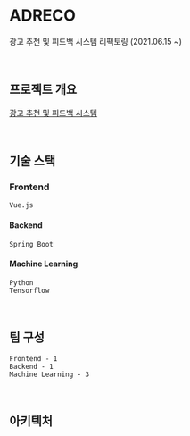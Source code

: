 # ADRECO
광고 추천 및 피드백 시스템 리팩토링  (2021.06.15 ~) 

<br>

## 프로젝트 개요
[광고 추천 및 피드백 시스템](https://github.com/heung27/AD_RnP/blob/main/%EA%B4%91%EA%B3%A0%20%EC%B6%94%EC%B2%9C%20%EB%B0%8F%20%ED%94%BC%EB%93%9C%EB%B0%B1%20%EC%8B%9C%EC%8A%A4%ED%85%9C.pdf)

<br> 

## 기술 스택
### Frontend
    Vue.js

#### Backend
    Spring Boot

#### Machine Learning
    Python
    Tensorflow
 
<br>

## 팀 구성
    Frontend - 1
    Backend - 1
    Machine Learning - 3
    
<br>

## 아키텍처

